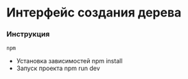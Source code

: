 # Интерфейс создания дерева
### Инструкция<br/>

    npm
* Установка зависимостей
   npm install
* Запуск проекта
   npm run dev
